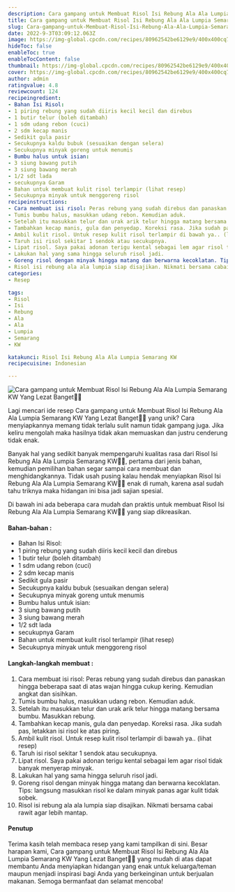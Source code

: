 ```yaml
---
description: Cara gampang untuk Membuat Risol Isi Rebung Ala Ala Lumpia Semarang KW Yang Lezat Banget"
title: Cara gampang untuk Membuat Risol Isi Rebung Ala Ala Lumpia Semarang KW Yang Lezat Banget
slug: Cara-gampang-untuk-Membuat-Risol-Isi-Rebung-Ala-Ala-Lumpia-Semarang-KW-Yang-Lezat-Banget
date: 2022-9-3T03:09:12.063Z
image: https://img-global.cpcdn.com/recipes/80962542be6129e9/400x400cq70/photo.jpg
hideToc: false
enableToc: true
enableTocContent: false
thumbnail: https://img-global.cpcdn.com/recipes/80962542be6129e9/400x400cq70/photo.jpg
cover: https://img-global.cpcdn.com/recipes/80962542be6129e9/400x400cq70/photo.jpg
author: admin
ratingvalue: 4.8
reviewcount: 124
recipeingredient:
- Bahan Isi Risol:
- 1 piring rebung yang sudah diiris kecil kecil dan direbus
- 1 butir telur (boleh ditambah)
- 1 sdm udang rebon (cuci)
- 2 sdm kecap manis
- Sedikit gula pasir
- Secukupnya kaldu bubuk (sesuaikan dengan selera)
- Secukupnya minyak goreng untuk menumis
- Bumbu halus untuk isian:
- 3 siung bawang putih
- 3 siung bawang merah
- 1/2 sdt lada
- secukupnya Garam
- Bahan untuk membuat kulit risol terlampir (lihat resep)
- Secukupnya minyak untuk menggoreng risol
recipeinstructions:
- Cara membuat isi risol: Peras rebung yang sudah direbus dan panaskan hingga beberapa saat di atas wajan hingga cukup kering. Kemudian angkat dan sisihkan.
- Tumis bumbu halus, masukkan udang rebon. Kemudian aduk.
- Setelah itu masukkan telur dan urak arik telur hingga matang bersama bumbu. Masukkan rebung.
- Tambahkan kecap manis, gula dan penyedap. Koreksi rasa. Jika sudah pas, letakkan isi risol ke atas piring.
- Ambil kulit risol. Untuk resep kulit risol terlampir di bawah ya.. (lihat resep)
- Taruh isi risol sekitar 1 sendok atau secukupnya.
- Lipat risol. Saya pakai adonan terigu kental sebagai lem agar risol tidak banyak menyerap minyak.
- Lakukan hal yang sama hingga seluruh risol jadi.
- Goreng risol dengan minyak hingga matang dan berwarna kecoklatan. Tips: langsung masukkan risol ke dalam minyak panas agar kulit tidak sobek.
- Risol isi rebung ala ala lumpia siap disajikan. Nikmati bersama cabai rawit agar lebih mantap.
categories:
- Resep

tags:
- Risol
- Isi
- Rebung
- Ala
- Ala
- Lumpia
- Semarang
- KW

katakunci: Risol Isi Rebung Ala Ala Lumpia Semarang KW
recipecuisine: Indonesian

---
```


![Cara gampang untuk Membuat Risol Isi Rebung Ala Ala Lumpia Semarang KW Yang Lezat Banget👩‍🍳](https://img-global.cpcdn.com/recipes/80962542be6129e9/400x400cq70/photo.jpg)

Lagi mencari ide resep Cara gampang untuk Membuat Risol Isi Rebung Ala Ala Lumpia Semarang KW Yang Lezat Banget👩‍🍳 yang unik? Cara menyiapkannya memang tidak terlalu sulit namun tidak gampang juga. Jika keliru mengolah maka hasilnya tidak akan memuaskan dan justru cenderung tidak enak.

Banyak hal yang sedikit banyak mempengaruhi kualitas rasa dari Risol Isi Rebung Ala Ala Lumpia Semarang KW👩‍🍳, pertama dari jenis bahan, kemudian pemilihan bahan segar sampai cara membuat dan menghidangkannya. Tidak usah pusing kalau hendak menyiapkan Risol Isi Rebung Ala Ala Lumpia Semarang KW👩‍🍳 enak di rumah, karena asal sudah tahu triknya maka hidangan ini bisa jadi sajian spesial.

Di bawah ini ada beberapa cara mudah dan praktis untuk membuat Risol Isi Rebung Ala Ala Lumpia Semarang KW👩‍🍳 yang siap dikreasikan.

<!--inarticleads1-->

#### Bahan-bahan :

- Bahan Isi Risol:
- 1 piring rebung yang sudah diiris kecil kecil dan direbus
- 1 butir telur (boleh ditambah)
- 1 sdm udang rebon (cuci)
- 2 sdm kecap manis
- Sedikit gula pasir
- Secukupnya kaldu bubuk (sesuaikan dengan selera)
- Secukupnya minyak goreng untuk menumis
- Bumbu halus untuk isian:
- 3 siung bawang putih
- 3 siung bawang merah
- 1/2 sdt lada
- secukupnya Garam
- Bahan untuk membuat kulit risol terlampir (lihat resep)
- Secukupnya minyak untuk menggoreng risol

<!--inarticleads2-->

#### Langkah-langkah membuat :

1. Cara membuat isi risol: Peras rebung yang sudah direbus dan panaskan hingga beberapa saat di atas wajan hingga cukup kering. Kemudian angkat dan sisihkan.
1. Tumis bumbu halus, masukkan udang rebon. Kemudian aduk.
1. Setelah itu masukkan telur dan urak arik telur hingga matang bersama bumbu. Masukkan rebung.
1. Tambahkan kecap manis, gula dan penyedap. Koreksi rasa. Jika sudah pas, letakkan isi risol ke atas piring.
1. Ambil kulit risol. Untuk resep kulit risol terlampir di bawah ya.. (lihat resep)
1. Taruh isi risol sekitar 1 sendok atau secukupnya.
1. Lipat risol. Saya pakai adonan terigu kental sebagai lem agar risol tidak banyak menyerap minyak.
1. Lakukan hal yang sama hingga seluruh risol jadi.
1. Goreng risol dengan minyak hingga matang dan berwarna kecoklatan. Tips: langsung masukkan risol ke dalam minyak panas agar kulit tidak sobek.
1. Risol isi rebung ala ala lumpia siap disajikan. Nikmati bersama cabai rawit agar lebih mantap.

#### Penutup

Terima kasih telah membaca resep yang kami tampilkan di sini. Besar harapan kami, Cara gampang untuk Membuat Risol Isi Rebung Ala Ala Lumpia Semarang KW Yang Lezat Banget👩‍🍳 yang mudah di atas dapat membantu Anda menyiapkan hidangan yang enak untuk keluarga/teman maupun menjadi inspirasi bagi Anda yang berkeinginan untuk berjualan makanan. Semoga bermanfaat dan selamat mencoba!